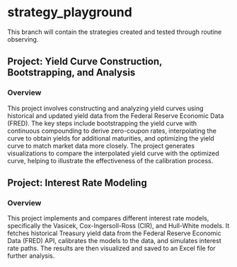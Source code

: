 # strategy_playground

This branch will contain the strategies created and tested through routine observing.

## Project: Yield Curve Construction, Bootstrapping, and Analysis

### Overview
This project involves constructing and analyzing yield curves using historical and updated yield data from the Federal Reserve Economic Data (FRED). The key steps include bootstrapping the yield curve with continuous compounding to derive zero-coupon rates, interpolating the curve to obtain yields for additional maturities, and optimizing the yield curve to match market data more closely. The project generates visualizations to compare the interpolated yield curve with the optimized curve, helping to illustrate the effectiveness of the calibration process.

## Project: Interest Rate Modeling

### Overview
This project implements and compares different interest rate models, specifically the Vasicek, Cox-Ingersoll-Ross (CIR), and Hull-White models. It fetches historical Treasury yield data from the Federal Reserve Economic Data (FRED) API, calibrates the models to the data, and simulates interest rate paths. The results are then visualized and saved to an Excel file for further analysis.
